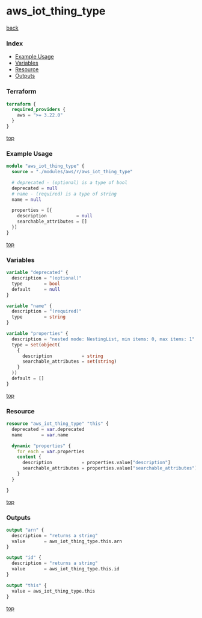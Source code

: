 # aws_iot_thing_type

[back](../aws.md)

### Index

- [Example Usage](#example-usage)
- [Variables](#variables)
- [Resource](#resource)
- [Outputs](#outputs)

### Terraform

```terraform
terraform {
  required_providers {
    aws = ">= 3.22.0"
  }
}
```

[top](#index)

### Example Usage

```terraform
module "aws_iot_thing_type" {
  source = "./modules/aws/r/aws_iot_thing_type"

  # deprecated - (optional) is a type of bool
  deprecated = null
  # name - (required) is a type of string
  name = null

  properties = [{
    description           = null
    searchable_attributes = []
  }]
}
```

[top](#index)

### Variables

```terraform
variable "deprecated" {
  description = "(optional)"
  type        = bool
  default     = null
}

variable "name" {
  description = "(required)"
  type        = string
}

variable "properties" {
  description = "nested mode: NestingList, min items: 0, max items: 1"
  type = set(object(
    {
      description           = string
      searchable_attributes = set(string)
    }
  ))
  default = []
}
```

[top](#index)

### Resource

```terraform
resource "aws_iot_thing_type" "this" {
  deprecated = var.deprecated
  name       = var.name

  dynamic "properties" {
    for_each = var.properties
    content {
      description           = properties.value["description"]
      searchable_attributes = properties.value["searchable_attributes"]
    }
  }

}
```

[top](#index)

### Outputs

```terraform
output "arn" {
  description = "returns a string"
  value       = aws_iot_thing_type.this.arn
}

output "id" {
  description = "returns a string"
  value       = aws_iot_thing_type.this.id
}

output "this" {
  value = aws_iot_thing_type.this
}
```

[top](#index)